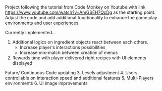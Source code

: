 Project following the tutorial from Code Monkey on Youtube with link https://www.youtube.com/watch?v=AmGSEH7QcDg as the starting point.
Adjust the code and add additional functionality to enhance the game play environments and user experiences.

Currently implemented...
1. Additional logics on ingredient objects react between each others.
   - Increase player's interactions possibilities
   - Increase mix-match between creation of menus
2. Rewards time with player delivered right recipes with UI elements displayed

Future/ Continuous Code updating
3. Levels adjustment
4. Users controllable on interaction speed and additional features
5. Multi-Players environments
6. UI image improvements
